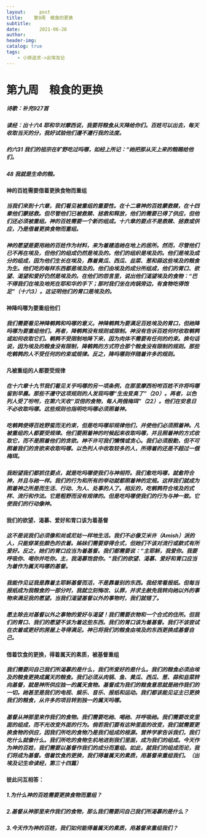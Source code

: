 ```yaml
---
layout:     post
title:    第9周　粮食的更换
subtitle:   
date:       2021-06-28
author:     
header-img: 
catalog: true
tags:
    - 小排追求->出埃及记
---
```


# 第九周　粮食的更换

##### 诗歌：补充927首

##### 读经：出十六4	耶和华对摩西说，我要将粮食从天降给你们。百姓可以出去，每天收取当天的分，我好试验他们遵不遵行我的法度。

##### 约六31	我们的祖宗在旷野吃过吗哪，如经上所记：“祂把那从天上来的粮赐给他们。

##### 48	我就是生命的粮。

#### **神的百姓需要借着更换食物而重组**

##### 当我们来到十六章，我们看见被重组的重要性。在十二章神的百姓蒙救赎，在十四章他们蒙拯救。但尽管他们已被救赎、拯救和释放，他们的需要已得了供应，但他们还必须被重组。神的百姓需要一个新的组成。十六章的要点不是救赎、拯救或供应，乃是借着更换食物而重组。

##### 神的愿望是要用祂的百姓作为材料，来为着建造祂在地上的居所。然而，尽管他们已不再在埃及，但他们的组成仍然是埃及的。他们的组织是埃及的。他们是埃及成分的组成，因为他们生长在埃及，靠着黄瓜、西瓜、韭菜、葱和蒜这些埃及的粮食为生。他们吃的每样东西都是埃及的。他们由埃及的成分所组成，他们的胃口、欲望、渴望和爱好仍然是埃及的。在他们的怨言里，说出他们渴望埃及的食物：“巴不得我们在埃及地死在耶和华的手下；那时我们坐在肉锅旁边，有食物吃得饱足”（十六3）。这证明他们的胃口是埃及的。

#### **神降吗哪为要重组他们**

##### 我们需要看见神降鹌鹑和吗哪的意义。神降鹌鹑为要满足百姓埃及的胃口，但祂降吗哪为要重组他们。再者，降鹌鹑没有规则或限制。神没有告诉百姓何时收取鹌鹑或如何收取它们。鹌鹑不受限制地降下来，因为肉体不需要有任何的约束。换句话说，因为埃及的粮食没有限制，降鹌鹑的方式符合那个粮食没有限制的规则。那些吃鹌鹑的人不受任何的约束或规律。反之，降吗哪则伴随着许多的规则。

#### **凡被重组的人都要受规律**

##### 在十六章十九节我们看见关乎吗哪的另一项条例，在那里摩西吩咐百姓不许将吗哪留到早晨。那些不遵守这项规则的人发现吗哪“生虫变臭了”（20）。再者，以色列人受了吩咐，在第六天收“双倍的食物，每人两俄梅珥”（22）。他们在安息日不必收取吗哪。这些规则也指明吃吗哪必须照着神。

##### 吃鹌鹑使得百姓野蛮而无约束，但是吃吗哪却规律他们，并使他们必须照着神。凡被重组的人都要受规律。他们要照着神的时候起来收取吗哪，并且照着神的方式收取它，而不是照着他们的贪欲。神不许可我们懒惰或贪心。我们必须殷勤，但不可照着我们的贪欲来收取吗哪。以色列人中收取较多的人，所得着的还是不超过一俄梅珥。

##### 我盼望我们都抓住要点，就是吃吗哪使我们与神相符。我们愈吃吗哪，就愈符合神，并且与祂一样。我们的行为和所有的举动就都照着神的定规。这样我们就成为照着神之所是而生活、行动、为人、处事的人了。相反的，吃鹌鹑符合埃及的式样、流行和作法。它是粗野而没有规律的。但是吃吗哪使我们的行为与神一致。它使我们的行动像神。

#### **我们的欲望、渴慕、爱好和胃口该为着基督**

##### 这不是说我们必须像和尚或尼姑一样地生活。我们不必像艾米许（Amish）派的人，只能穿某些颜色的衣着。姊妹们需要穿得合式，但她们不该对流行或款式有所爱好。反之，她们的胃口应当为着基督。我们都需要说：“主耶稣，我爱你。我要呼吸你、喝你并吃你。主，我渴慕饱尝你。”我们的欲望、渴慕、爱好和胃口应当为着作为属天吗哪的基督。

##### 我能作见证我是靠着主耶稣基督而活，不是靠着别的东西。我经常看报纸。但每当报纸成为我粮食的一部分时，我就立刻悔改、认罪，并求主赦免我转向祂以外的事物来满足我的愿望。当我们渴望基督以外的事物时，我们就错了。

##### 愿主除去对基督以外之事物的爱好与渴望！我们需要衣物和一个合式的住所。但我们的胃口、我们的愿望不该为着这些东西。我们的胃口该为着基督。我们不该尝试在衣着或更好的房屋上寻得满足。神已将我们的粮食由埃及的东西更换成基督自己。

#### **借着饮食的更换，得着属天的素质，被基督重组**

##### 我们需要问自己我们所渴慕的是什么，我们所爱好的是什么。我们的粮食必须由埃及的粮食更换成属天的粮食。我们必须从肉锅、鱼、黄瓜、西瓜、葱、蒜和韭菜转向基督，就是神所供应独一的属天食物。基督成为我们的粮食意思就是祂作我们的一切。祂甚至是我们的电视、娱乐、音乐、报纸和运动。我们都该能见证主已更换我们的粮食，从许多的项目转到独一的属天吗哪。

##### 基督从神那里来作我们的食物。我们需要吃祂、喝祂、并呼吸祂。我们需要改变里面的组成，而不光改变外面的行为。倘若我们要有这种里面的改变，我们就需要更换食物的供应，因我们所吃的食物乃是我们组成的根源。营养学家告诉我们，我们吃什么就像什么。我们所吃的食物生机地进到我们里面，成为我们的组成。今天作为神的百姓，我们需要以基督作我们的成分而重组。如此，就我们的组成而论，我们将成为基督。借着饮食的更换，我们得着属天的素质，用基督来重组我们。（*出埃及记生命读经*，第三十四篇） 

#### **彼此问互相答：**

##### 1.为什么神的百姓需要更换食物而重组？

##### 2.基督从神那里来作我们的食物，那么我们需要问自己我们所渴慕的是什么？

##### 3.今天作为神的百姓，我们如何能得着属天的素质，用基督来重组我们？